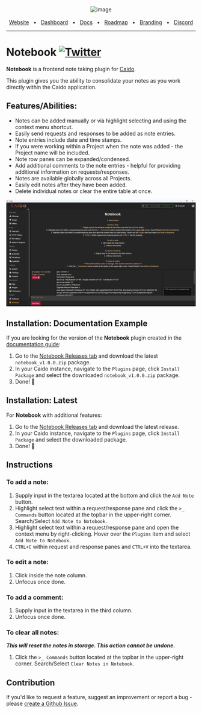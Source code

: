 <div align="center">
  <img width="1000" alt="image" src="https://user-images.githubusercontent.com/6225588/211916659-567751d1-0225-402b-9141-4145c18b0834.png">

  <br />
  <br />
  <a href="https://caido.io/">Website</a>
  <span>&nbsp;&nbsp;•&nbsp;&nbsp;</span>
  <a href="https://dashboard.caido.io/">Dashboard</a>
  <span>&nbsp;&nbsp;•&nbsp;&nbsp;</span>
  <a href="https://docs.caido.io/" target="_blank">Docs</a>
  <span>&nbsp;&nbsp;•&nbsp;&nbsp;</span>
  <a href="https://links.caido.io/roadmap">Roadmap</a>
  <span>&nbsp;&nbsp;•&nbsp;&nbsp;</span>
  <a href="https://github.com/caido/caido/tree/main/brand">Branding</a>
  <span>&nbsp;&nbsp;•&nbsp;&nbsp;</span>
  <a href="https://links.caido.io/www-discord" target="_blank">Discord</a>
  <br />
  <hr />
</div>

# Notebook [![Twitter](https://img.shields.io/twitter/url/https/twitter.com/cloudposse.svg?style=social&label=Follow%20Me)](https://twitter.com/ninjeeter)

**Notebook** is a frontend note taking plugin for [Caido](https://github.com/caido).

This plugin gives you the ability to consolidate your notes as you work directly within the Caido application.

## Features/Abilities:

- Notes can be added manually or via highlight selecting and using the context menu shortcut.
- Easily send requests and responses to be added as note entries.
- Note entries include date and time stamps.
- If you were working within a Project when the note was added - the Project name will be included.
- Note row panes can be expanded/condensed.
- Add additional comments to the note entries - helpful for providing additional information on requests/responses.
- Notes are available globally across all Projects.
- Easily edit notes after they have been added.
- Delete individual notes or clear the entire table at once.

![image](https://raw.githubusercontent.com/caido-community/notebook/main/notebook_screenshot.png)

## Installation: Documentation Example

If you are looking for the version of the **Notebook** plugin created in the [documentation guide](https://docs.caido.io/guides/plugins/notebook.html):

1. Go to the [Notebook Releases tab](https://github.com/caido-community/notebook/releases) and download the latest `notebook_v1.0.0.zip` package.
2. In your Caido instance, navigate to the `Plugins` page, click `Install Package` and select the downloaded `notebook_v1.0.0.zip` package.
3. Done! 🎉

## Installation: Latest

For **Notebook** with additional features:

1. Go to the [Notebook Releases tab](https://github.com/caido-community/notebook/releases) and download the latest release.
2. In your Caido instance, navigate to the `Plugins` page, click `Install Package` and select the downloaded package.
3. Done! 🎉

## Instructions

### To add a note:
  1. Supply input in the textarea located at the bottom and click the `Add Note` button.
  2. Highlight select text within a request/response pane and click the `>_ Commands` button located at the topbar in the upper-right corner. Search/Select `Add Note to Notebook`.
  3. Highlight select text within a request/response pane and open the context menu by right-clicking. Hover over the `Plugins` item and select `Add Note to Notebook`.
  4. `CTRL+C` within request and response panes and `CTRL+V` into the textarea.

### To edit a note:
  1. Click inside the note column.
  2. Unfocus once done.

### To add a comment:
  1. Supply input in the textarea in the third column.
  2. Unfocus once done.
  
### To clear all notes:
  ***This will reset the notes in storage. This action cannot be undone.***
  1. Click the `>_ Commands` button located at the topbar in the upper-right corner. Search/Select `Clear Notes in Notebook`.

## Contribution

If you'd like to request a feature, suggest an improvement or report a bug - please [create a Github Issue](https://github.com/caido-community/notebook/issues).